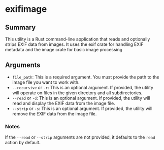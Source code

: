 # exifimage

## Summary

This utility is a Rust command-line application that reads and optionally strips EXIF data from images. It uses the exif crate for handling EXIF metadata and the image crate for basic image processing.

## Arguments

- `file_path`: This is a required argument. You must provide the path to the image file you want to work with.
- `--recursive` or `-r`: This is an optional argument. If provided, the utility will operate on files in the given directory and all subdirectories.
- `--read` or `-d`: This is an optional argument. If provided, the utility will read and display the EXIF data from the image file.
- `--strip` or `-s`: This is an optional argument. If provided, the utility will remove the EXIF data from the image file.

### Notes 
If the `--read` or `--strip` arguments are not provided, it defaults to the `read` action by default.